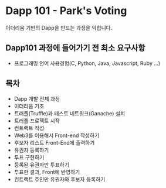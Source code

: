 # Dapp 101 - Park's Voting

이더리움 기반의 Dapp을 만드는 과정을 익힙니다.

## Dapp101 과정에 들어가기 전 최소 요구사항
- 프로그래밍 언어 사용경험(C, Python, Java, Javascript, Ruby ...)

## 목차
- Dapp 개발 전체 과정
- 이더리움 기초
- 트러플(Truffle)과 테스트 네트워크(Ganache) 설치
- 트러플 프로젝트 시작
- 컨트랙트 작성
- Web3를 이용해서 Front-end 작성하기
- 후보자 리스트 Front-End에 출력하기
- 유권자 등록하기
- 투표 구현하기
- 등록된 유권자만 투표하기
- 투표한 결과, Front에 반영하기
- 컨트랙트 주인만 유권자와 후보자 등록하기
